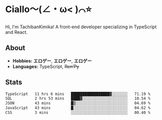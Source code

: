 # Ciallo～(∠・ω< )⌒⭐️

Hi, I'm TachibanKimika! A front-end developer specializing in TypeScript and React.

## About
- **Hobbies:** **エロゲー**, **エロゲー**, **エロゲー**
- **Languages:** TypeScript, ~~Ren’Py~~

## Stats
<!--START_SECTION:waka-->

```txt
TypeScript   11 hrs 6 mins   █████████████████▓░░░░░░░   71.19 %
SQL          2 hrs 53 mins   ████▓░░░░░░░░░░░░░░░░░░░░   18.54 %
JSON         43 mins         █▒░░░░░░░░░░░░░░░░░░░░░░░   04.69 %
JavaScript   43 mins         █░░░░░░░░░░░░░░░░░░░░░░░░   04.62 %
CSS          3 mins          ░░░░░░░░░░░░░░░░░░░░░░░░░   00.40 %
```

<!--END_SECTION:waka-->

<!-- ![Metrics](https://metrics.lecoq.io/TachibanaKimika?template=classic&base.activity=0&base.community=0&base.repositories=0&languages=1&isocalendar=1&isocalendar.duration=half-year&languages.limit=8&languages.sections=most-used&languages.colors=github&languages.threshold=0%25&languages.indepth=false&languages.recent.load=300&languages.recent.days=14&config.timezone=Asia%2FShanghai)
 -->
